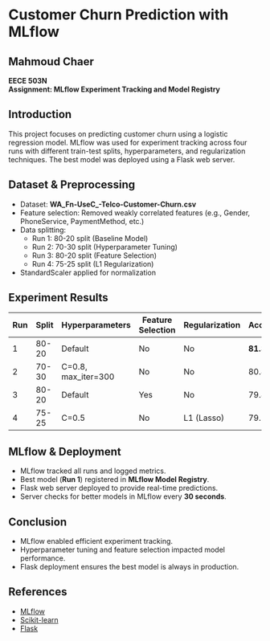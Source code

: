 # Customer Churn Prediction with MLflow

## Mahmoud Chaer  
**EECE 503N**  
**Assignment: MLflow Experiment Tracking and Model Registry**

## Introduction
This project focuses on predicting customer churn using a logistic regression model. MLflow was used for experiment tracking across four runs with different train-test splits, hyperparameters, and regularization techniques. The best model was deployed using a Flask web server.

## Dataset & Preprocessing
- Dataset: **WA_Fn-UseC_-Telco-Customer-Churn.csv**
- Feature selection: Removed weakly correlated features (e.g., Gender, PhoneService, PaymentMethod, etc.)
- Data splitting:
  - Run 1: 80-20 split (Baseline Model)
  - Run 2: 70-30 split (Hyperparameter Tuning)
  - Run 3: 80-20 split (Feature Selection)
  - Run 4: 75-25 split (L1 Regularization)
- StandardScaler applied for normalization

## Experiment Results
| Run | Split | Hyperparameters | Feature Selection | Regularization | Accuracy |
|----|------|---------------|----------------|--------------|----------|
| 1  | 80-20 | Default       | No             | No           | **81.33%** |
| 2  | 70-30 | C=0.8, max_iter=300 | No | No | 80.45%  |
| 3  | 80-20 | Default       | Yes            | No           | 79.41%  |
| 4  | 75-25 | C=0.5         | No             | L1 (Lasso)   | 79.72%  |

## MLflow & Deployment
- MLflow tracked all runs and logged metrics.
- Best model (**Run 1**) registered in **MLflow Model Registry**.
- Flask web server deployed to provide real-time predictions.
- Server checks for better models in MLflow every **30 seconds**.

## Conclusion
- MLflow enabled efficient experiment tracking.
- Hyperparameter tuning and feature selection impacted model performance.
- Flask deployment ensures the best model is always in production.

## References
- [MLflow](https://mlflow.org)
- [Scikit-learn](https://scikit-learn.org)
- [Flask](https://flask.palletsprojects.com/)


